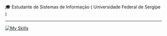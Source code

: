 
<p>🎓 Estudante de Sistemas de Informação ( Universidade Federal de Sergipe ) </p>
<hr>

[![My Skills](https://skillicons.dev/icons?i=java,spring,python,postman,mongodb,postgresql,git)](https://skillicons.dev)
<!-- aws,docker -->
